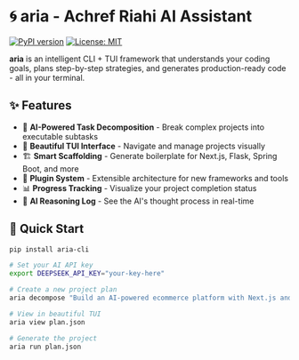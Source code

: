 # 🌀 aria - Achref Riahi AI Assistant


[![PyPI version](https://img.shields.io/pypi/v/aria-cli.svg)](https://pypi.org/project/aria-cli/)
[![License: MIT](https://img.shields.io/badge/License-MIT-yellow.svg)](https://opensource.org/licenses/MIT)

**aria** is an intelligent CLI + TUI framework that understands your coding goals, plans step-by-step strategies, and generates production-ready code - all in your terminal.

## ✨ Features

- 🧠 **AI-Powered Task Decomposition** - Break complex projects into executable subtasks
- 🎨 **Beautiful TUI Interface** - Navigate and manage projects visually
- 🏗️ **Smart Scaffolding** - Generate boilerplate for Next.js, Flask, Spring Boot, and more
- 🔌 **Plugin System** - Extensible architecture for new frameworks and tools
- 📊 **Progress Tracking** - Visualize your project completion status
- 🤖 **AI Reasoning Log** - See the AI's thought process in real-time

## 🚀 Quick Start

```bash
pip install aria-cli

# Set your AI API key
export DEEPSEEK_API_KEY="your-key-here"

# Create a new project plan
aria decompose "Build an AI-powered ecommerce platform with Next.js and Stripe"

# View in beautiful TUI
aria view plan.json

# Generate the project
aria run plan.json
